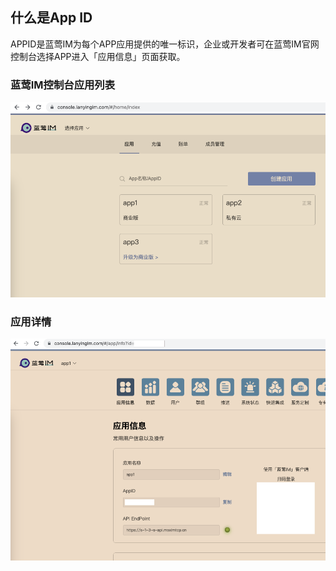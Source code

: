 ## 什么是App ID
APPID是蓝莺IM为每个APP应用提供的唯一标识，企业或开发者可在蓝莺IM官网控制台选择APP进入「应用信息」页面获取。

### 蓝莺IM控制台应用列表

![应用列表](../assets/console-apps.png)

### 应用详情

![应用详情](../assets/console-app-details.png)
